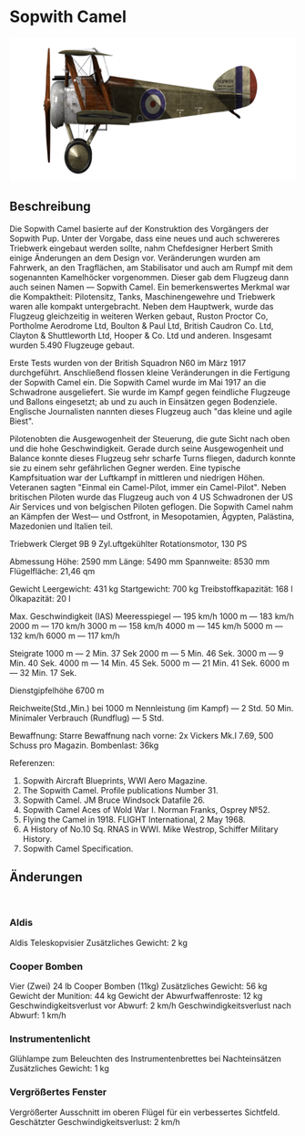 ﻿# Sopwith Camel

![sopcamel](../images/sopcamel.png)

## Beschreibung

Die Sopwith Camel basierte auf der Konstruktion des Vorgängers der Sopwith Pup. Unter der Vorgabe, dass eine neues und auch schwereres Triebwerk eingebaut werden sollte, nahm Chefdesigner Herbert Smith einige Änderungen an dem Design vor. Veränderungen wurden am Fahrwerk, an den Tragflächen, am Stabilisator und auch am Rumpf mit dem sogenannten Kamelhöcker vorgenommen. Dieser gab dem Flugzeug dann auch seinen Namen — Sopwith Camel. Ein bemerkenswertes Merkmal war die Kompaktheit: Pilotensitz, Tanks, Maschinengewehre und Triebwerk waren alle kompakt untergebracht. Neben dem Hauptwerk, wurde das Flugzeug gleichzeitig in weiteren Werken gebaut, Ruston Proctor Co, Portholme Aerodrome Ltd, Boulton & Paul Ltd, British Caudron Co. Ltd, Clayton & Shuttleworth Ltd, Hooper & Co. Ltd und anderen. Insgesamt wurden 5.490 Flugzeuge gebaut.

Erste Tests wurden von der British Squadron N60 im März 1917 durchgeführt. Anschließend flossen kleine Veränderungen in die Fertigung der Sopwith Camel ein. Die Sopwith Camel wurde im Mai 1917 an die Schwadrone ausgeliefert. Sie wurde im Kampf gegen feindliche Flugzeuge und Ballons eingesetzt; ab und zu auch in Einsätzen gegen Bodenziele.  Englische Journalisten nannten dieses Flugzeug auch "das kleine und agile Biest".

Pilotenobten die Ausgewogenheit der Steuerung, die gute Sicht nach oben und die hohe Geschwindigkeit. Gerade durch seine Ausgewogenheit und Balance konnte dieses Flugzeug sehr scharfe Turns fliegen, dadurch konnte sie zu einem sehr gefährlichen Gegner werden. Eine typische Kampfsituation war der Luftkampf in mittleren und niedrigen Höhen. Veteranen sagten "Einmal ein Camel-Pilot, immer ein Camel-Pilot". Neben britischen Piloten wurde das Flugzeug auch von 4 US Schwadronen der US Air Services und von belgischen Piloten geflogen. Die Sopwith Camel nahm an Kämpfen der West— und Ostfront, in Mesopotamien, Ägypten, Palästina, Mazedonien und Italien teil.


Triebwerk
Clerget 9B 9 Zyl.uftgekühlter Rotationsmotor, 130 PS

Abmessung
Höhe: 2590 mm
Länge: 5490 mm
Spannweite: 8530 mm
Flügelfläche: 21,46 qm

Gewicht
Leergewicht: 431 kg
Startgewicht: 700 kg
Treibstoffkapazität: 168 l
Ölkapazität: 20 l

Max. Geschwindigkeit (IAS)
Meeresspiegel — 195 km/h
1000 m — 183 km/h
2000 m — 170 km/h
3000 m — 158 km/h
4000 m — 145 km/h
5000 m — 132 km/h
6000 m — 117 km/h

Steigrate
1000 m — 2 Min. 37 Sek
2000 m — 5 Min. 46 Sek.
3000 m — 9 Min. 40 Sek.
4000 m — 14 Min. 45 Sek.
5000 m — 21 Min. 41 Sek.
6000 m — 32 Min. 17 Sek.

Dienstgipfelhöhe 6700 m

Reichweite(Std.,Min.) bei 1000 m
Nennleistung (im Kampf) — 2 Std. 50 Min.
Minimaler Verbrauch (Rundflug) — 5 Std.

Bewaffnung:
Starre Bewaffnung nach vorne: 2х Vickers Mk.I 7.69, 500 Schuss pro Magazin.
Bombenlast: 36kg 

Referenzen:
1) Sopwith Aircraft Blueprints, WWI Aero Magazine.
2) The Sopwith Camel. Profile publications Number 31.
3) Sopwith Camel.  JM Bruce Windsock Datafile 26.
4) Sopwith Camel Aces of Wold War I.  Norman Franks,  Osprey №52.
5) Flying the Camel in 1918. FLIGHT International, 2 May 1968.
6) A History of No.10 Sq. RNAS in WWI. Mike Westrop, Schiffer Military History.
7) Sopwith Camel Specification.

## Änderungen
﻿

### Aldis

Aldis Teleskopvisier
Zusätzliches Gewicht: 2 kg
﻿

### Cooper Bomben

Vier (Zwei) 24 lb Cooper Bomben (11kg)
Zusätzliches Gewicht: 56 kg
Gewicht der Munition: 44 kg
Gewicht der Abwurfwaffenroste: 12 kg
Geschwindigkeitsverlust vor Abwurf: 2 km/h
Geschwindigkeitsverlust nach Abwurf: 1 km/h
﻿

### Instrumentenlicht

Glühlampe zum Beleuchten des Instrumentenbrettes bei Nachteinsätzen
Zusätzliches Gewicht: 1 kg
﻿

### Vergrößertes Fenster

Vergrößerter Ausschnitt im oberen Flügel für ein verbessertes Sichtfeld. 
Geschätzter Geschwindigkeitsverlust: 2 km/h
